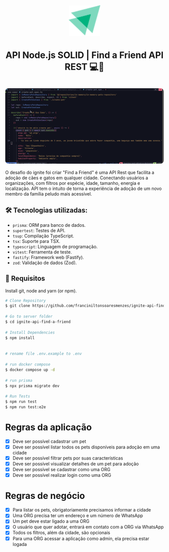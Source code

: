 <h2 align="center">
  <div>
    <img alt="Logo" width="100" title="#logo" src="./preview/icon.svg" />
  </div>
</h2>

<h1 align="center">
  API Node.js SOLID | Find a Friend API REST 💻🚀 
 <h1>

<h1 align="center">
  <div style="display: flex; flex-direction: row;">
    <img width="600" style="border-radius: 10px" height="auto" alt="Class-01" title="Class-01" src="./preview/preview.gif" />
  </div>
</h1>

O desafio do ignite foi criar "Find a Friend" é uma API Rest que facilita a adoção de cães e gatos em qualquer cidade. Conectando usuários a organizações, com filtros por espécie, idade, tamanho, energia e localização. API tem o intuito de torna a experiência de adoção de um novo membro da família peludo mais acessível.

<h2 id="technologies"> 🛠 Tecnologias utilizadas: </h2>

  - `prisma`: ORM para banco de dados.
  - `supertest`: Testes de API.
  - `tsup`: Compilação TypeScript.
  - `tsx`: Suporte para TSX.
  - `typescript`: Linguagem de programação.
  - `vitest`: Ferramenta de teste.
  - `fastify`: Framework web (Fastify).
  - `zod`: Validação de dados (Zod).

<h2 id="usage" > 👷 Requisitos </h2>

Install git, node and yarn (or npm).

```bash
# Clone Repository
$ git clone https://github.com/franciniltonsoaresmenzes/ignite-api-find-a-friend.git

# Go to server folder
$ cd ignite-api-find-a-friend 

# Install Dependencies
$ npm install


# rename file .env.example to .env

# run docker compose
$ docker compose up -d

# run prisma
$ npx prisma migrate dev

# Run Tests
$ npm run test
$ npm run test:e2e
```

# Regras da aplicação

- [x] Deve ser possível cadastrar um pet
- [x] Deve ser possível listar todos os pets disponíveis para adoção em uma cidade
- [x] Deve ser possível filtrar pets por suas características
- [x] Deve ser possível visualizar detalhes de um pet para adoção
- [x] Deve ser possível se cadastrar como uma ORG
- [x] Deve ser possível realizar login como uma ORG

# Regras de negócio

- [x] Para listar os pets, obrigatoriamente precisamos informar a cidade
- [x] Uma ORG precisa ter um endereço e um número de WhatsApp
- [x] Um pet deve estar ligado a uma ORG
- [x] O usuário que quer adotar, entrará em contato com a ORG via WhatsApp
- [x] Todos os filtros, além da cidade, são opcionais
- [x] Para uma ORG acessar a aplicação como admin, ela precisa estar logada
